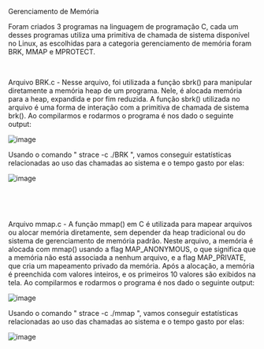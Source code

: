 
Gerenciamento de Memória

 Foram criados 3 programas na linguagem de programação C, cada um desses programas utiliza uma primitiva de chamada de sistema disponível no Linux, as escolhidas para a categoria gerenciamento de memória foram BRK, MMAP e MPROTECT.
<p>&nbsp;</p>

 Arquivo BRK.c - Nesse arquivo, foi utilizada a função sbrk() para manipular diretamente a memória heap de um programa. Nele, é alocada memória para a heap, expandida e por fim reduzida. A função sbrk() utilizada no arquivo é uma forma de interação com a primitiva de chamada de sistema brk(). Ao compilarmos e rodarmos o programa é nos dado o seguinte output:

 ![image](https://github.com/user-attachments/assets/be68c1bd-0565-4d21-9c69-ef12cd472deb)
 

 Usando o comando " strace -c ./BRK ", vamos conseguir estatísticas relacionadas ao uso das chamadas ao sistema e o tempo gasto por elas: 

![image](https://github.com/user-attachments/assets/949c795b-79ee-4c3d-99c0-47bdb62f6828)
<p>&nbsp;</p>
<p>&nbsp;</p>
Arquivo mmap.c - A função mmap() em C é utilizada para mapear arquivos ou alocar memória diretamente, sem depender da heap tradicional ou do sistema de gerenciamento de memória padrão. Neste arquivo, a memória é alocada com mmap() usando a flag MAP_ANONYMOUS, o que significa que a memória não está associada a nenhum arquivo, e a flag MAP_PRIVATE, que cria um mapeamento privado da memória. Após a alocação, a memória é preenchida com valores inteiros, e os primeiros 10 valores são exibidos na tela. Ao compilarmos e rodarmos o programa é nos dado o seguinte output:

![image](https://github.com/user-attachments/assets/1155a2bc-c22f-48c9-bccb-6d285224a294)


 Usando o comando " strace -c ./mmap ", vamos conseguir estatísticas relacionadas ao uso das chamadas ao sistema e o tempo gasto por elas: 

![image](https://github.com/user-attachments/assets/f277f17f-2bcb-4fdf-b88e-988d31a96262)


